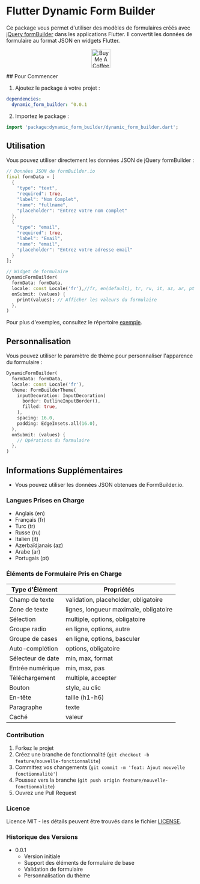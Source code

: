 # Flutter Dynamic Form Builder

Ce package vous permet d'utiliser des modèles de formulaires créés avec [jQuery formBuilder](https://formbuilder.online/) dans les applications Flutter. Il convertit les données de formulaire au format JSON en widgets Flutter.
<p align="center">
  <a href="https://www.buymeacoffee.com/mancir" target="_blank">
    <img src="https://cdn.buymeacoffee.com/buttons/v2/default-black.png" alt="Buy Me A Coffee ;)" text="get" height="50">
  </a>
</p>
## Pour Commencer

1. Ajoutez le package à votre projet :

```yaml
dependencies:
  dynamic_form_builder: ^0.0.1
```

2. Importez le package :

```dart
import 'package:dynamic_form_builder/dynamic_form_builder.dart';
```

## Utilisation

Vous pouvez utiliser directement les données JSON de jQuery formBuilder :

```dart
// Données JSON de formBuilder.io
final formData = [
  {
    "type": "text",
    "required": true,
    "label": "Nom Complet",
    "name": "fullname",
    "placeholder": "Entrez votre nom complet"
  },
  {
    "type": "email",
    "required": true,
    "label": "Email",
    "name": "email",
    "placeholder": "Entrez votre adresse email"
  }
];

// Widget de formulaire
DynamicFormBuilder(
  formData: formData,
  locale: const Locale('fr'),//fr, en(default), tr, ru, it, az, ar, pt
  onSubmit: (values) {
    print(values); // Afficher les valeurs du formulaire
  },
)
```

Pour plus d'exemples, consultez le répertoire [exemple](./example).

## Personnalisation

Vous pouvez utiliser le paramètre de thème pour personnaliser l'apparence du formulaire :

```dart
DynamicFormBuilder(
  formData: formData,
  locale: const Locale('fr'),
  theme: FormBuilderTheme(
    inputDecoration: InputDecoration(
      border: OutlineInputBorder(),
      filled: true,
    ),
    spacing: 16.0,
    padding: EdgeInsets.all(16.0),
  ),
  onSubmit: (values) {
    // Opérations du formulaire
  },
)
```

## Informations Supplémentaires

- Vous pouvez utiliser les données JSON obtenues de FormBuilder.io.

### Langues Prises en Charge

- Anglais (en)
- Français (fr)
- Turc (tr)
- Russe (ru)
- Italien (it)
- Azerbaïdjanais (az)
- Arabe (ar)
- Portugais (pt)

### Éléments de Formulaire Pris en Charge

| Type d'Élément | Propriétés |
|----------------|------------|
| Champ de texte | validation, placeholder, obligatoire |
| Zone de texte | lignes, longueur maximale, obligatoire |
| Sélection | multiple, options, obligatoire |
| Groupe radio | en ligne, options, autre |
| Groupe de cases | en ligne, options, basculer |
| Auto-complétion | options, obligatoire |
| Sélecteur de date | min, max, format |
| Entrée numérique | min, max, pas |
| Téléchargement | multiple, accepter |
| Bouton | style, au clic |
| En-tête | taille (h1-h6) |
| Paragraphe | texte |
| Caché | valeur |

### Contribution

1. Forkez le projet
2. Créez une branche de fonctionnalité (`git checkout -b feature/nouvelle-fonctionnalite`)
3. Committez vos changements (`git commit -m 'feat: Ajout nouvelle fonctionnalité'`)
4. Poussez vers la branche (`git push origin feature/nouvelle-fonctionnalite`)
5. Ouvrez une Pull Request

### Licence

Licence MIT - les détails peuvent être trouvés dans le fichier [LICENSE](LICENSE).

### Historique des Versions

- 0.0.1
  - Version initiale
  - Support des éléments de formulaire de base
  - Validation de formulaire
  - Personnalisation du thème
